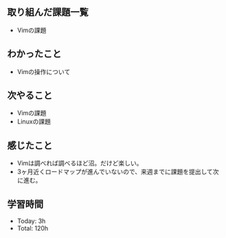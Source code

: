 ## 取り組んだ課題一覧
- Vimの課題 
## わかったこと
- Vimの操作について
## 次やること
- Vimの課題
- Linuxの課題
## 感じたこと
- Vimは調べれば調べるほど沼。だけど楽しい。
- 3ヶ月近くロードマップが進んでいないので、来週までに課題を提出して次に進む。
## 学習時間
- Today: 3h
- Total: 120h

<!--```toggl
LIST
FROM 2024-03-10 TO 2024-03-10
INCLUDE PROJECTS "HappinessChain", "Self-Study"
```-->
<!--```toggl
SUMMARY
FROM 2024-01-01 TO 2024-03-10
INCLUDE PROJECTS "HappinessChain", "Self-Study"
```-->
